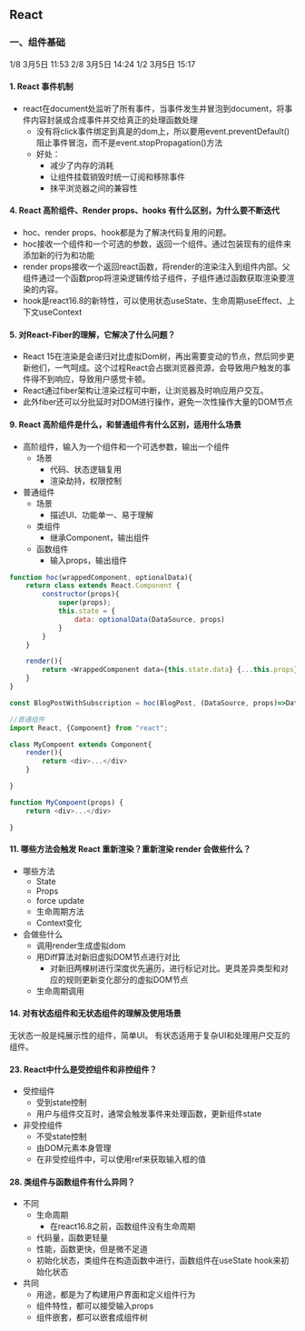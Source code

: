 ## React

### 一、组件基础

1/8 3月5日 11:53
2/8 3月5日 14:24
1/2 3月5日 15:17
#### 1. React 事件机制



- react在document处监听了所有事件，当事件发生并冒泡到document，将事件内容封装成合成事件并交给真正的处理函数处理
	- 没有将click事件绑定到真是的dom上，所以要用event.preventDefault()阻止事件冒泡，而不是event.stopPropagation()方法
	- 好处：
		- 减少了内存的消耗
		- 让组件挂载销毁时统一订阅和移除事件
		- 抹平浏览器之间的兼容性

#### 4. React 高阶组件、Render props、hooks 有什么区别，为什么要不断迭代

- hoc、render props、hook都是为了解决代码复用的问题。
- hoc接收一个组件和一个可选的参数，返回一个组件。通过包装现有的组件来添加新的行为和功能
- render props接收一个返回react函数，将render的渲染注入到组件内部。父组件通过一个函数prop将渲染逻辑传给子组件，子组件通过函数获取渲染要渲染的内容。
- hook是react16.8的新特性，可以使用状态useState、生命周期useEffect、上下文useContext

#### 5. 对React-Fiber的理解，它解决了什么问题？


- React 15在渲染是会递归对比虚拟Dom树，再出需要变动的节点，然后同步更新他们，一气呵成。这个过程React会占据浏览器资源，会导致用户触发的事件得不到响应，导致用户感觉卡顿。
- React通过fiber架构让渲染过程可中断，让浏览器及时响应用户交互。
- 此外fiber还可以分批延时对DOM进行操作，避免一次性操作大量的DOM节点

#### 9. React 高阶组件是什么，和普通组件有什么区别，适用什么场景

- 高阶组件，输入为一个组件和一个可选参数，输出一个组件
	- 场景
		- 代码、状态逻辑复用
		- 渲染劫持，权限控制
- 普通组件
	- 场景
		- 描述UI、功能单一、易于理解
	- 类组件
		- 继承Component，输出组件
	- 函数组件
		- 输入props，输出组件
```js
function hoc(wrappedComponent, optionalData){
	return class extends React.Component {
		constructor(props){
			super(props);
			this.state = {
				data: optionalData(DataSource, props)
			}
		}
	}

	render(){
		return <WrappedComponent data={this.state.data} {...this.props}/>;
	}
}

const BlogPostWithSubscription = hoc(BlogPost, (DataSource, props)=>DataSource.getBlogPost(props.id));

//普通组件
import React, {Component} from "react";

class MyCompoent extends Component{
	render(){
		return <div>...</div>
	}

}

function MyCompoent(props) {
	return <div>...</div>

}

```



#### 11. 哪些方法会触发 React 重新渲染？重新渲染 render 会做些什么？
- 哪些方法
	- State
	- Props
	- force update
	- 生命周期方法
	- Context变化
- 会做些什么
	- 调用render生成虚拟dom
	- 用Diff算法对新旧虚拟DOM节点进行对比
		- 对新旧两棵树进行深度优先遍历，进行标记对比。更具差异类型和对应的规则更新变化部分的虚拟DOM节点
	- 生命周期调用

#### 14. 对有状态组件和无状态组件的理解及使用场景

无状态一般是纯展示性的组件，简单UI。
有状态适用于复杂UI和处理用户交互的组件。

#### 23. React中什么是受控组件和非控组件？

- 受控组件
	- 受到state控制
	- 用户与组件交互时，通常会触发事件来处理函数，更新组件state
- 非受控组件
	- 不受state控制
	- 由DOM元素本身管理
	- 在非受控组件中，可以使用ref来获取输入框的值
#### 28. 类组件与函数组件有什么异同？
- 不同
	- 生命周期
		- 在react16.8之前，函数组件没有生命周期
	- 代码量，函数更轻量
	- 性能，函数更快，但是微不足道
	- 初始化状态，类组件在构造函数中进行，函数组件在useState hook来初始化状态
- 共同
	- 用途，都是为了构建用户界面和定义组件行为
	- 组件特性，都可以接受输入props
	- 组件嵌套，都可以嵌套成组件树
